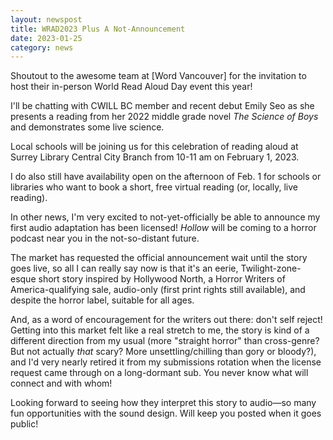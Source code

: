 ```yaml
---
layout: newspost
title: WRAD2023 Plus A Not-Announcement
date: 2023-01-25
category: news
---
```


Shoutout to the awesome team at [Word Vancouver] for the invitation to host their in-person World Read Aloud Day event this year!

I'll be chatting with CWILL BC member and recent debut Emily Seo as she presents a reading from her 2022 middle grade novel *The Science of Boys* and demonstrates some live science.

Local schools will be joining us for this celebration of reading aloud at Surrey Library Central City Branch from 10-11 am on February 1, 2023.

I do also still have availability open on the afternoon of Feb. 1 for schools or libraries who want to book a short, free virtual reading (or, locally, live reading).

In other news, I'm very excited to not-yet-officially be able to announce my first audio adaptation has been licensed! *Hollow* will be coming to a horror podcast near you in the not-so-distant future.

The market has requested the official announcement wait until the story goes live, so all I can really say now is that it's an eerie, Twilight-zone-esque short story inspired by Hollywood North, a Horror Writers of America-qualifying sale, audio-only (first print rights still available), and despite the horror label, suitable for all ages.

And, as a word of encouragement for the writers out there: don't self reject! Getting into this market felt like a real stretch to me, the story is kind of a different direction from my usual (more "straight horror" than cross-genre? But not actually *that* scary? More unsettling/chilling than gory or bloody?), and I'd very nearly retired it from my submissions rotation when the license request came through on a long-dormant sub. You never know what will connect and with whom!

Looking forward to seeing how they interpret this story to audio—so many fun opportunities with the sound design. Will keep you posted when it goes public!
